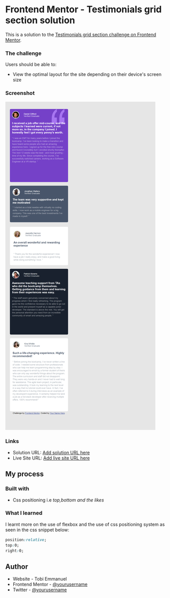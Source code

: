 # Frontend Mentor - Testimonials grid section solution

This is a solution to the [Testimonials grid section challenge on Frontend Mentor](https://www.frontendmentor.io/challenges/testimonials-grid-section-Nnw6J7Un7).
### The challenge

Users should be able to:

- View the optimal layout for the site depending on their device's screen size

### Screenshot

![Screenshot](/images/screenshot.png)

### Links

- Solution URL: [Add solution URL here](https://your-solution-url.com)
- Live Site URL: [Add live site URL here](https://your-live-site-url.com)

## My process

### Built with
- Css positioning i.e *top,bottom and the likes*

### What I learned

I learnt more on  the use of flexbox and the use of css positioning system
as seen in the css snippet below:

``` css
position:relative;
top:0;
right:0;
```
## Author

- Website - Tobi Emmanuel
- Frontend Mentor - [@yourusername](https://www.frontendmentor.io/profile/yourusername)
- Twitter - [@yourusername](https://www.twitter.com/camoscript1)

